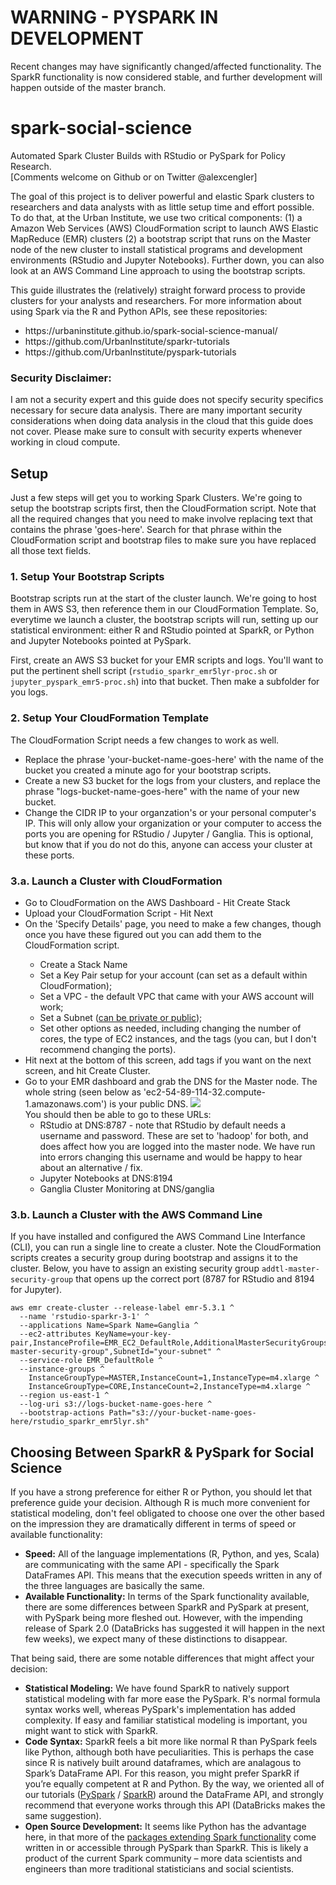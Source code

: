 
# WARNING - PYSPARK IN DEVELOPMENT

Recent changes may have significantly changed/affected functionality. The SparkR functionality is now considered stable, and further development will happen outside of the master branch.

# spark-social-science
Automated Spark Cluster Builds with RStudio or PySpark for Policy Research.<br>
[Comments welcome on Github or on Twitter @alexcengler]

The goal of this project is to deliver powerful and elastic Spark clusters to researchers and data analysts with as little setup time and effort possible. To do that, at the Urban Institute, we use two critical components: (1) a Amazon Web Services (AWS) CloudFormation script to launch AWS Elastic MapReduce (EMR) clusters (2) a bootstrap script that runs on the Master node of the new cluster to install statistical programs and development environments (RStudio and Jupyter Notebooks). Further down, you can also look at an AWS Command Line approach to using the bootstrap scripts.

This guide illustrates the (relatively) straight forward process to provide clusters for your analysts and researchers. For more information about using Spark via the R and Python APIs, see these repositories:

<ul>
	<li>https://urbaninstitute.github.io/spark-social-science-manual/</li>
	<li>https://github.com/UrbanInstitute/sparkr-tutorials</li>
	<li>https://github.com/UrbanInstitute/pyspark-tutorials</li>
</ul>

### Security Disclaimer:

I am not a security expert and this guide does not specify security specifics necessary for secure data analysis. There are many important security considerations when doing data analysis in the cloud that this guide does not cover. Please make sure to consult with security experts whenever working in cloud compute.


## Setup

Just a few steps will get you to working Spark Clusters. We're going to setup the bootstrap scripts first, then the CloudFormation script. Note that all the required changes that you need to make involve replacing text that contains the phrase 'goes-here'. Search for that phrase within the CloudFormation script and bootstrap files to make sure you have replaced all those text fields.

### 1. Setup Your Bootstrap Scripts

Bootstrap scripts run at the start of the cluster launch. We're going to host them in AWS S3, then reference them in our CloudFormation Template. So, everytime we launch a cluster, the bootstrap scripts will run, setting up our statistical environment: either R and RStudio pointed at SparkR, or Python and Jupyter Notebooks pointed at PySpark.

First, create an AWS S3 bucket for your EMR scripts and logs. You'll want to put the pertinent shell script (`rstudio_sparkr_emr5lyr-proc.sh` or `jupyter_pyspark_emr5-proc.sh`) into that bucket. Then make a subfolder for you logs.

### 2. Setup Your CloudFormation Template

The CloudFormation Script needs a few changes to work as well.

<ul>
	<li>Replace the phrase 'your-bucket-name-goes-here' with the name of the bucket you created a minute ago for your bootstrap scripts.</li>
	<li>Create a new S3 bucket for the logs from your clusters, and replace the phrase "logs-bucket-name-goes-here" with the name of your new bucket.</li>
	<li>Change the CIDR IP to your organzation's or your personal computer's IP. This will only allow your organization or your computer to access the ports you are opening for RStudio / Jupyter / Ganglia. This is optional, but know that if you do not do this, anyone can access your cluster at these ports.</li>
</ul>


### 3.a. Launch a Cluster with CloudFormation

<ul>
	<li>Go to CloudFormation on the AWS Dashboard - Hit Create Stack</li>
	<li>Upload your CloudFormation Script - Hit Next</li>
	<li>On the 'Specify Details' page, you need to make a few changes, though once you have these figured out you can add them to the CloudFormation script.</li>
	<ul>
		<li>Create a Stack Name</li>
		<li>Set a Key Pair setup for your account (can set as a default within CloudFormation);</li>
		<li>Set a VPC - the default VPC that came with your AWS account will work;</li>
		<li>Set a Subnet (<a href="https://aws.amazon.com/about-aws/whats-new/2015/12/launch-amazon-emr-clusters-in-amazon-vpc-private-subnets/">can be private or public</a>);</li>
		<li>Set other options as needed, including changing the number of cores, the type of EC2 instances, and the tags (you can, but I don't recommend changing the ports).</li>
	</ul>
	<li>Hit next at the bottom of this screen, add tags if you want on the next screen, and hit Create Cluster.</li>
	<li>Go to your EMR dashboard and grab the DNS for the Master node. The whole string (seen below as 'ec2-54-89-114-32.compute-1.amazonaws.com') is your public DNS. <img src="./cluster-dns.png">
		<br>You should then be able to go to these URLs:
		<ul>
			<li>RStudio at DNS:8787 - note that RStudio by default needs a username and password. These are set to 'hadoop' for both, and does affect how you are logged into the master node. We have run into errors changing this username and would be happy to hear about an alternative / fix.</li>
			<li>Jupyter Notebooks at DNS:8194</li>
			<li>Ganglia Cluster Monitoring at DNS/ganglia </li>
		</ul>
	</li>
</ul>

### 3.b. Launch a Cluster with the AWS Command Line

If you have installed and configured the AWS Command Line Interfance (CLI), you can run a single line to create a cluster. Note the CloudFormation scripts creates a security group during bootstrap and assigns it to the cluster. Below, you have to assign an existing security group `addtl-master-security-group` that opens up the correct port (8787 for RStudio and 8194 for Jupyter).

```shell
aws emr create-cluster --release-label emr-5.3.1 ^
  --name 'rstudio-sparkr-3-1' ^
  --applications Name=Spark Name=Ganglia ^
  --ec2-attributes KeyName=your-key-pair,InstanceProfile=EMR_EC2_DefaultRole,AdditionalMasterSecurityGroups="addtl-master-security-group",SubnetId="your-subnet" ^
  --service-role EMR_DefaultRole ^
  --instance-groups ^
    InstanceGroupType=MASTER,InstanceCount=1,InstanceType=m4.xlarge ^
    InstanceGroupType=CORE,InstanceCount=2,InstanceType=m4.xlarge ^
  --region us-east-1 ^
  --log-uri s3://logs-bucket-name-goes-here ^
  --bootstrap-actions Path="s3://your-bucket-name-goes-here/rstudio_sparkr_emr5lyr.sh"
```


## Choosing Between SparkR & PySpark for Social Science

If you have a strong preference for either R or Python, you should let that preference guide your decision. Although R is much more convenient for statistical modeling, don't feel obligated to choose one over the other based on the impression they are dramatically different in terms of speed or available functionality:

<ul>
<li><b>Speed:</b> All of the language implementations (R, Python, and yes, Scala) are communicating with the same API - specifically the Spark DataFrames API. This means that the execution speeds written in any of the three languages are basically the same.</li>

<li><b>Available Functionality:</b> In terms of the Spark functionality available, there are some differences between SparkR and PySpark at present, with PySpark being more fleshed out. However, with the impending release of Spark 2.0 (DataBricks has suggested it will happen in the next few weeks), we expect many of these distinctions to disappear.</li>
</ul>

That being said, there are some notable differences that might affect your decision:

<ul>
<li><b>Statistical Modeling:</b> We have found SparkR to natively support statistical modeling with far more ease the PySpark. R's normal formula syntax works well, whereas PySpark's implementation has added complexity. If easy and familiar statistical modeling is important, you might want to stick with SparkR.</li>

<li><b>Code Syntax:</b> SparkR feels a bit more like normal R than PySpark feels like Python, although both have peculiarities. This is perhaps the case since R is natively built around dataframes, which are analagous to Spark’s DataFrame API. For this reason, you might prefer SparkR if you’re equally competent at R and Python. By the way, we oriented all of our tutorials (<a href = "https://github.com/UrbanInstitute/pyspark-tutorials">PySpark</a> / <a href="https://github.com/UrbanInstitute/sparkr-tutorials">SparkR</a>) around the DataFrame API, and strongly recommend that everyone works through this API (DataBricks makes the same suggestion).</li>

<li><b>Open Source Development:</b> It seems like Python has the advantage here, in that more of the <a href="https://spark-packages.org/">packages extending Spark functionality</a> come written in or accessible through PySpark than SparkR. This is likely a product of the current Spark community – more data scientists and engineers than more traditional statisticians and social scientists.</li>
</ul>
